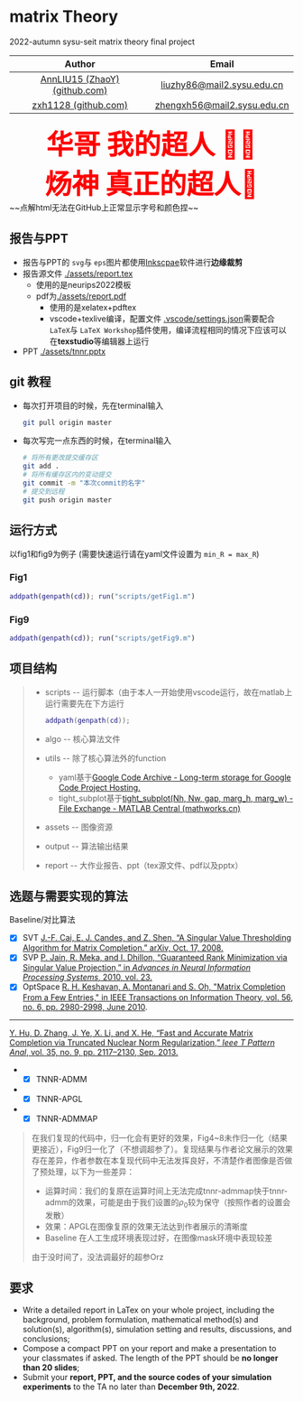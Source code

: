 # matrix Theory

2022-autumn sysu-seit matrix theory final project

|                          Author                          |                             Email                             |
| :-------------------------------------------------------: | :------------------------------------------------------------: |
| [AnnLIU15 (ZhaoY) (github.com)](https://github.com/AnnLIU15) |  [liuzhy86@mail2.sysu.edu.cn](mailto:liuzhy86@mail2.sysu.edu.cn)  |
|      [zxh1128 (github.com)](https://github.com/zxh1128)      | [zhengxh56@mail2.sysu.edu.cn](mailto:zhengxh56@mail2.sysu.edu.cn) |

<div align='center'>
    <font color="red" size=10><b>华哥 我的超人 &#x1F645&#x200D&#x2640&#xFE0F;</b></font>
</div>


<div align='center'>
    <font color="red" size=10><b>炀神 真正的超人&#x1F9B8;</b></font>
</div>
~~点解html无法在GitHub上正常显示字号和颜色捏~~

## 报告与PPT

* 报告与PPT的 `svg`与 `eps`图片都使用[Inkscpae](www.inkscape.org/)软件进行**边缘裁剪**
* 报告源文件 [./assets/report.tex](./assets/report.tex)
  * 使用的是neurips2022模板
  * pdf为[./assets/report.pdf](./assets/report.pdf)
    * 使用的是xelatex+pdftex
    * vscode+texlive编译，配置文件 [.vscode/settings.json](.vscode/settings.json)需要配合 `LaTeX`与 `LaTeX Workshop`插件使用，编译流程相同的情况下应该可以在**texstudio**等编辑器上运行
* PPT [./assets/tnnr.pptx](./assets/tnnr.pptx)

## git 教程

* 每次打开项目的时候，先在terminal输入

  ```bash
  git pull origin master
  ```
* 每次写完一点东西的时候，在terminal输入

  ```bash
  # 将所有更改提交缓存区
  git add .  
  # 将所有缓存区内的变动提交
  git commit -m "本次commit的名字"
  # 提交到远程
  git push origin master
  ```

## 运行方式

以fig1和fig9为例子 (需要快速运行请在yaml文件设置为 `min_R = max_R`)

### Fig1

```matlab
addpath(genpath(cd)); run("scripts/getFig1.m")
```

### Fig9

```matlab
addpath(genpath(cd)); run("scripts/getFig9.m")
```

## 项目结构

> * scripts	   -- 运行脚本（由于本人一开始使用vscode运行，故在matlab上运行需要先在下方运行
>
>   ```matlab
>   addpath(genpath(cd));
>   ```
> * algo         -- 核心算法文件
> * utils        -- 除了核心算法外的function
>
>   * yaml基于[Google Code Archive - Long-term storage for Google Code Project Hosting.](https://code.google.com/archive/p/yamlmatlab/)
>   * tight_subplot基于[tight_subplot(Nh, Nw, gap, marg_h, marg_w) - File Exchange - MATLAB Central (mathworks.cn)](https://ww2.mathworks.cn/matlabcentral/fileexchange/27991-tight_subplot-nh-nw-gap-marg_h-marg_w)
> * assets    -- 图像资源
> * output    -- 算法输出结果
> * report    -- 大作业报告、ppt（tex源文件、pdf以及pptx）

## 选题与需要实现的算法

Baseline/对比算法

- [X] SVT [J.-F. Cai, E. J. Candes, and Z. Shen, “A Singular Value Thresholding Algorithm for Matrix Completion.” arXiv, Oct. 17, 2008. ](http://arxiv.org/abs/0810.3286)
- [X] SVP [P. Jain, R. Meka, and I. Dhillon, “Guaranteed Rank Minimization via Singular Value Projection,” in *Advances in Neural Information Processing Systems*, 2010, vol. 23.](https://proceedings.neurips.cc/paper/2010/hash/08d98638c6fcd194a4b1e6992063e944-Abstract.html)
- [X] OptSpace [R. H. Keshavan, A. Montanari and S. Oh, &#34;Matrix Completion From a Few Entries,&#34; in IEEE Transactions on Information Theory, vol. 56, no. 6, pp. 2980-2998, June 2010](https://ieeexplore.ieee.org/document/5466511/).

---

[Y. Hu, D. Zhang, J. Ye, X. Li, and X. He, “Fast and Accurate Matrix Completion via Truncated Nuclear Norm Regularization,” *Ieee T Pattern Anal*, vol. 35, no. 9, pp. 2117–2130, Sep. 2013.](https://ieeexplore.ieee.org/document/6389682/?arnumber=6389682)

* - [X] TNNR-ADMM
* - [X] TNNR-APGL
* - [X] TNNR-ADMMAP

>  在我们复现的代码中，归一化会有更好的效果，Fig4~8未作归一化（结果更接近），Fig9归一化了（不想调超参了）。复现结果与作者论文展示的效果存在差异，作者参数在本复现代码中无法发挥良好，不清楚作者图像是否做了预处理，以下为一些差异：
>
>  * 运算时间：我们的复原在运算时间上无法完成tnnr-admmap快于tnnr-admm的效果，可能是由于我们设置的$\rho_0$较为保守（按照作者的设置会发散）
>  * 效果：APGL在图像复原的效果无法达到作者展示的清晰度
>  * Baseline 在人工生成环境表现过好，在图像mask环境中表现较差
>
>  由于没时间了，没法调最好的超参Orz

## 要求

* Write a detailed report in LaTex on your whole project, including the background, problem formulation, mathematical method(s) and solution(s), algorithm(s), simulation setting and results, discussions, and conclusions;
* Compose a compact PPT on your report and make a presentation to your classmates if asked. The length of the PPT should be **no longer than 20 slides**;
* Submit your **report, PPT, and the source codes of your simulation experiments** to the TA no later than **December 9th, 2022**.
